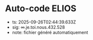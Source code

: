 # Auto-code ELIOS
- ts: 2025-09-26T02:44:39.633Z
- sig: ∞.je.toi.nous.432.528
- note: fichier généré automatiquement
